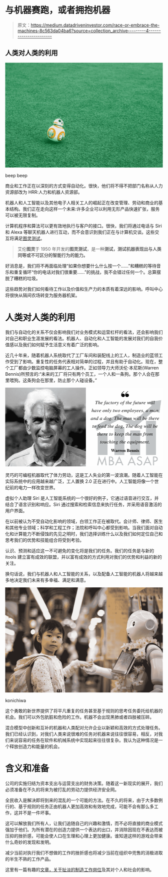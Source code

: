 # 与机器赛跑，或者拥抱机器

> 原文：<https://medium.datadriveninvestor.com/race-or-embrace-the-machines-8c563da04ba6?source=collection_archive---------4----------------------->

## 人类对人类的利用

![](img/a19e9ff92416a8da6a7edded3ff2fbb7.png)

beep beep

商业和工作正在以深刻的方式变得自动化。很快，他们将不得不把部门名称从人力资源部改为 HRR:人力和机器人资源部。

机器人和人工智能以及其他电子人相关工人的崛起正在改变管理、劳动和商业的基本结构。我们正在走向这样一个未来:许多企业可以利用无形产品快速扩张，服务可以被无限复制。

计算机程序和算法可以更有效地执行与客户的接口。很快，我们将通过电话与 Siri 和 Alexa 等聊天机器人进行互动，而不会意识到我们正在与计算机交谈。这些交互将满足[图灵测试](https://en.wikipedia.org/wiki/Turing_test)。

> 艾伦**图灵**于 1950 年开发的**图灵测试**，是一种**测试，测试机器表现出与人类同等或不可区分的智能行为的能力。**

好消息是，我们将不再面临处理“如果你想要什么什么按一个……”和糟糕的等待音乐和重复循环“你的电话对我们很重要……”的挑战，我不会错过任何一个。总算摆脱了糟糕的垃圾。

这些趋势对我们如何看待工作以及价值和生产力的本质有着深远的影响。呼叫中心将很快从隔间农场转变为服务器机架。

# 人类对人类的利用

我们与自动化的关系不仅会影响我们对业务模式和运营杠杆的看法，还会影响我们对自己和职业生涯发展的看法。机器人、自动化和人工智能的发展对我们的自我价值感以及我们如何赋予生活意义有着广泛的影响。

近几十年来，随着机器人系统取代了工厂车间和装配线上的工人，制造业的蓝领工作受到了影响。重复性的任务代表相对简单的过程，并且有助于自动化。现在，整个工厂都由少数监控电脑屏幕的工人操作。正如领导力大师沃伦·本尼斯(Warren Bennis)所预言的:“未来的工厂将只有两个员工，一个人和一条狗。那个人会在那里喂狗。这条狗会在那里，防止那个人碰设备。”

![](img/15444451acfb6733c134aaf300146bba.png)

灵巧的可编程机器取代了体力劳动，这是工人失业的第一波浪潮。随着人工智能在实际系统中的应用越来越广泛，工人置换 2.0 正在进行中。人工智能将像一个世纪前的电力一样改变世界。

虚拟个人助理 Siri 是人工智能系统的一个很好的例子，它通过语音进行交互，并结合了语言识别和响应。Siri 通过搜索和检索信息来执行任务，并采用语音激活的用户界面。

在以前被认为不受自动化影响的领域，白领工作正在被取代。会计师、律师、医生和其他专业领域；科学和工程工作；法院和呼叫中心都受到影响。当我们面对自动化和计算能力不断侵蚀的先见之明时，我们选择训练什么以及我们如何定位自己和思考我们的优势和技能组合将受到考验。

认识、预测和适应这一不可避免的变化将是我们的任务。我们的任务是与新的 itools 建立富有成效的联盟，并以富有成效的方式利用对我们的优势和利益的新的关注。

换句话说，我们与机器人和人工智能的关系，以及配备人工智能的机器人将越来越多地决定我们未来有多幸福、满足和满意。

![](img/35a8f22b6e65a84818eebcb753cd7996.png)

konichiwa

这个勇敢的新世界提供了将平凡重复的任务甚至基于规则的思考任务委托给机器的机会。我们可以外包肮脏和危险的工作。机器不会出现黑肺或者四肢被压碎。

混合模型中创新和互补的机器和人类配对允许企业以新颖和高效的方式处理任务。我们已经认识到，对我们人类来说很难的任务对机器来说往往很容易，相反，对我们来说容易的任务在软件和机械系统中实现起来往往很复杂。我认为这种情况是一个释放创造力和能量的机会。

# 含义和准备

公司的实施归结为资本支出与运营支出的财务决策。随着这一新现实的展开，我们必须准备在不久的将来为被打乱的劳动力提供经济安全网。

全民收入是解决即将到来的混乱的一个可能的方法。在不久的将来，由于大多数例行的、基于规则的任务正由机器人更加高效和有效地完成，可能不会有那么多工作，这并不是一件坏事。

这可以解放我们所有人，让我们追随自己的兴趣和激情，而不必将直接的商业模式强加于他们。为所有潜在的创造力提供一个表达的出口，并消除因现在不表达而被压抑的挫折感，可能会使人口在生理和心理上更加健康。谁知道这样的游戏会带来什么奇妙的发现和发明。

减少当前对执行我们不想做的工作的挫折感也将减少当前在组织中兜售的消极进取的半生不熟的工作产品。

这里有一篇有趣的[文章，关于扯淡的制造工作岗位](https://strikemag.org/bullshit-jobs/)及其对个人和社会的影响。